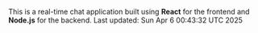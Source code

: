 This is a real-time chat application built using **React** for the frontend and **Node.js** for the backend.
Last updated: Sun Apr  6 00:43:32 UTC 2025
